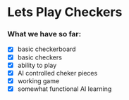 # Lets Play Checkers

### What we have so far:
- [x] basic checkerboard
- [x] basic checkers
- [x] ability to play
- [x] AI controlled cheker pieces
- [x] working game
- [x] somewhat functional AI learning
